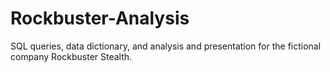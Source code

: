 # Rockbuster-Analysis
SQL queries, data dictionary, and analysis and presentation for the fictional company Rockbuster Stealth.
